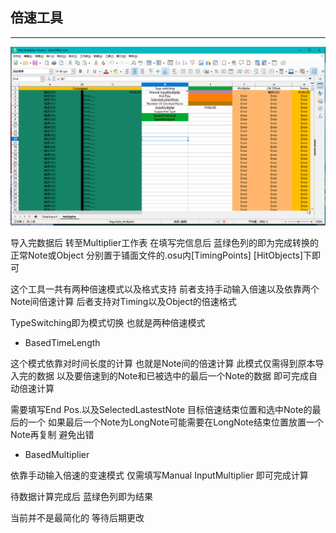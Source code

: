 ## 倍速工具

---

![ScreenShot](Multiplier.png)

导入完数据后 转至Multiplier工作表 在填写完信息后 蓝绿色列的即为完成转换的正常Note或Object 分别置于铺面文件的.osu内[TimingPoints] [HitObjects]下即可

这个工具一共有两种倍速模式以及格式支持 前者支持手动输入倍速以及依靠两个Note间倍速计算 后者支持对Timing以及Object的倍速格式

TypeSwitching即为模式切换 也就是两种倍速模式

- BasedTimeLength

这个模式依靠对时间长度的计算 也就是Note间的倍速计算 此模式仅需得到原本导入完的数据 以及要倍速到的Note和已被选中的最后一个Note的数据 即可完成自动倍速计算

需要填写End Pos.以及SelectedLastestNote 目标倍速结束位置和选中Note的最后的一个 如果最后一个Note为LongNote可能需要在LongNote结束位置放置一个Note再复制 避免出错

- BasedMultiplier

依靠手动输入倍速的变速模式 仅需填写Manual InputMultiplier 即可完成计算

待数据计算完成后 蓝绿色列即为结果

当前并不是最简化的 等待后期更改